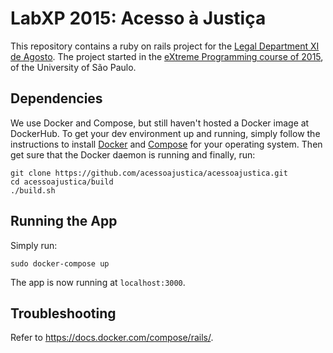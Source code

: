 # LabXP 2015: Acesso à Justiça 

This repository contains a ruby on rails project for the
[Legal Department XI de Agosto](http://djonzedeagosto.org.br/). The project 
started in the 
[eXtreme Programming course of 2015](http://ccsl.ime.usp.br/wiki/LabXP2015), 
of the University of São Paulo.

## Dependencies

We use Docker and Compose, but still haven't hosted a Docker 
image at DockerHub.
To get your dev environment up and running, simply follow the instructions to 
install [Docker](https://docs.docker.com/installation/) and 
[Compose](https://docs.docker.com/compose/install/) for your
operating system. Then get sure that the Docker daemon is running and 
finally, run:

```
git clone https://github.com/acessoajustica/acessoajustica.git
cd acessoajustica/build
./build.sh
```

## Running the App

Simply run:

```
sudo docker-compose up
```

The app is now running at <code>localhost:3000</code>.

## Troubleshooting

Refer to https://docs.docker.com/compose/rails/.
